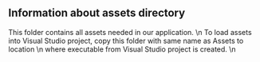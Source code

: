 ## Information about assets directory

This folder contains all assets needed in our application. \n
To load assets into Visual Studio project, copy this folder with same name as Assets to location \n
where executable from Visual Studio project is created. \n